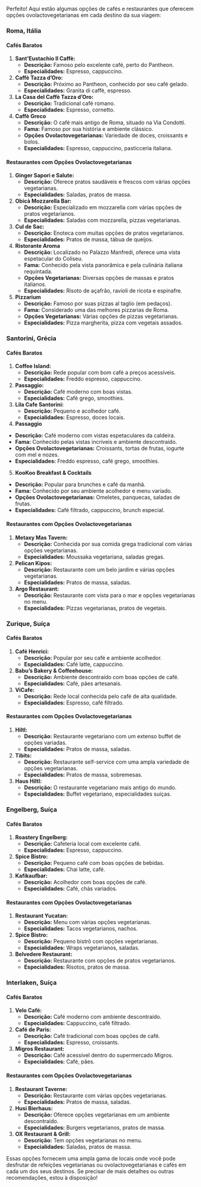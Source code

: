 Perfeito! Aqui estão algumas opções de cafés e restaurantes que oferecem opções ovolactovegetarianas em cada destino da sua viagem:

### Roma, Itália

#### Cafés Baratos

1. **Sant’Eustachio Il Caffè:**
   - **Descrição:** Famoso pelo excelente café, perto do Pantheon.
   - **Especialidades:** Espresso, cappuccino.
2. **Caffè Tazza d’Oro:**
   - **Descrição:** Próximo ao Pantheon, conhecido por seu café gelado.
   - **Especialidades:** Granita di caffè, espresso.
3. **La Casa del Caffè Tazza d’Oro:**
   - **Descrição:** Tradicional café romano.
   - **Especialidades:** Espresso, cornetto.
4. **Caffè Greco**
   - **Descrição:** O café mais antigo de Roma, situado na Via Condotti.
   - **Fama:** Famoso por sua história e ambiente clássico.
   - **Opções Ovolactovegetarianas:** Variedade de doces, croissants e bolos.
   - **Especialidades:** Espresso, cappuccino, pasticceria italiana.

#### Restaurantes com Opções Ovolactovegetarianas

1. **Ginger Sapori e Salute:**
   - **Descrição:** Oferece pratos saudáveis e frescos com várias opções vegetarianas.
   - **Especialidades:** Saladas, pratos de massa.
2. **Obicà Mozzarella Bar:**
   - **Descrição:** Especializado em mozzarella com várias opções de pratos vegetarianos.
   - **Especialidades:** Saladas com mozzarella, pizzas vegetarianas.
3. **Cul de Sac:**
   - **Descrição:** Enoteca com muitas opções de pratos vegetarianos.
   - **Especialidades:** Pratos de massa, tábua de queijos.
4. **Ristorante Aroma**
   - **Descrição:** Localizado no Palazzo Manfredi, oferece uma vista espetacular do Coliseu.
   - **Fama:** Conhecido pela vista panorâmica e pela culinária italiana requintada.
   - **Opções Vegetarianas:** Diversas opções de massas e pratos italianos.
   - **Especialidades:** Risoto de açafrão, ravioli de ricota e espinafre.
5. **Pizzarium**
   - **Descrição:** Famoso por suas pizzas al taglio (em pedaços).
   - **Fama:** Considerado uma das melhores pizzarias de Roma.
   - **Opções Vegetarianas:** Várias opções de pizzas vegetarianas.
   - **Especialidades:** Pizza margherita, pizza com vegetais assados.

### Santorini, Grécia

#### Cafés Baratos

1. **Coffee Island:**
   - **Descrição:** Rede popular com bom café a preços acessíveis.
   - **Especialidades:** Freddo espresso, cappuccino.
2. **Passaggio:**
   - **Descrição:** Café moderno com boas vistas.
   - **Especialidades:** Café grego, smoothies.
3. **Lila Cafe Santorini:**
   - **Descrição:** Pequeno e acolhedor café.
   - **Especialidades:** Espresso, doces locais.
4. **Passaggio**

- **Descrição:** Café moderno com vistas espetaculares da caldeira.
- **Fama:** Conhecido pelas vistas incríveis e ambiente descontraído.
- **Opções Ovolactovegetarianas:** Croissants, tortas de frutas, iogurte com mel e nozes.
- **Especialidades:** Freddo espresso, café grego, smoothies.

5.  **KooKoo Breakfast & Cocktails**

- **Descrição:** Popular para brunches e café da manhã.
- **Fama:** Conhecido por seu ambiente acolhedor e menu variado.
- **Opções Ovolactovegetarianas:** Omeletes, panquecas, saladas de frutas.
- **Especialidades:** Café filtrado, cappuccino, brunch especial.

#### Restaurantes com Opções Ovolactovegetarianas

1. **Metaxy Mas Tavern:**
   - **Descrição:** Conhecida por sua comida grega tradicional com várias opções vegetarianas.
   - **Especialidades:** Moussaka vegetariana, saladas gregas.
2. **Pelican Kipos:**
   - **Descrição:** Restaurante com um belo jardim e várias opções vegetarianas.
   - **Especialidades:** Pratos de massa, saladas.
3. **Argo Restaurant:**
   - **Descrição:** Restaurante com vista para o mar e opções vegetarianas no menu.
   - **Especialidades:** Pizzas vegetarianas, pratos de vegetais.

### Zurique, Suíça

#### Cafés Baratos

1. **Café Henrici:**
   - **Descrição:** Popular por seu café e ambiente acolhedor.
   - **Especialidades:** Café latte, cappuccino.
2. **Babu’s Bakery & Coffeehouse:**
   - **Descrição:** Ambiente descontraído com boas opções de café.
   - **Especialidades:** Café, pães artesanais.
3. **ViCafe:**
   - **Descrição:** Rede local conhecida pelo café de alta qualidade.
   - **Especialidades:** Espresso, café filtrado.

#### Restaurantes com Opções Ovolactovegetarianas

1. **Hiltl:**
   - **Descrição:** Restaurante vegetariano com um extenso buffet de opções variadas.
   - **Especialidades:** Pratos de massa, saladas.
2. **Tibits:**
   - **Descrição:** Restaurante self-service com uma ampla variedade de opções vegetarianas.
   - **Especialidades:** Pratos de massa, sobremesas.
3. **Haus Hiltl:**
   - **Descrição:** O restaurante vegetariano mais antigo do mundo.
   - **Especialidades:** Buffet vegetariano, especialidades suíças.

### Engelberg, Suíça

#### Cafés Baratos

1. **Roastery Engelberg:**
   - **Descrição:** Cafeteria local com excelente café.
   - **Especialidades:** Espresso, cappuccino.
2. **Spice Bistro:**
   - **Descrição:** Pequeno café com boas opções de bebidas.
   - **Especialidades:** Chai latte, café.
3. **Kafikaufbar:**
   - **Descrição:** Acolhedor com boas opções de café.
   - **Especialidades:** Café, chás variados.

#### Restaurantes com Opções Ovolactovegetarianas

1. **Restaurant Yucatan:**
   - **Descrição:** Menu com várias opções vegetarianas.
   - **Especialidades:** Tacos vegetarianos, nachos.
2. **Spice Bistro:**
   - **Descrição:** Pequeno bistrô com opções vegetarianas.
   - **Especialidades:** Wraps vegetarianos, saladas.
3. **Belvedere Restaurant:**
   - **Descrição:** Restaurante com opções de pratos vegetarianos.
   - **Especialidades:** Risotos, pratos de massa.

### Interlaken, Suíça

#### Cafés Baratos

1. **Velo Café:**
   - **Descrição:** Café moderno com ambiente descontraído.
   - **Especialidades:** Cappuccino, café filtrado.
2. **Café de Paris:**
   - **Descrição:** Café tradicional com boas opções de café.
   - **Especialidades:** Espresso, croissants.
3. **Migros Restaurant:**
   - **Descrição:** Café acessível dentro do supermercado Migros.
   - **Especialidades:** Café, pães.

#### Restaurantes com Opções Ovolactovegetarianas

1. **Restaurant Taverne:**
   - **Descrição:** Restaurante com várias opções vegetarianas.
   - **Especialidades:** Pratos de massa, saladas.
2. **Husi Bierhaus:**
   - **Descrição:** Oferece opções vegetarianas em um ambiente descontraído.
   - **Especialidades:** Burgers vegetarianos, pratos de massa.
3. **OX Restaurant & Grill:**
   - **Descrição:** Tem opções vegetarianas no menu.
   - **Especialidades:** Saladas, pratos de massa.

Essas opções fornecem uma ampla gama de locais onde você pode desfrutar de refeições vegetarianas ou ovolactovegetarianas e cafés em cada um dos seus destinos. Se precisar de mais detalhes ou outras recomendações, estou à disposição!
